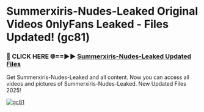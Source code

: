 # Summerxiris-Nudes-Leaked Original Videos 0nlyFans Leaked - Files Updated! (gc81)

<h3>🔴 CLICK HERE 🌐==►► <a href="https://tinyurl.com/4mcuefdz" rel="nofollow">Summerxiris-Nudes-Leaked Updated Files</a></h3>

Get Summerxiris-Nudes-Leaked and all content. Now you can access all videos and pictures of Summerxiris-Nudes-Leaked. New Updated Files 2025!

[![gc81](https://i.imgur.com/StAQSOY.gif)](https://tinyurl.com/4mcuefdz)
